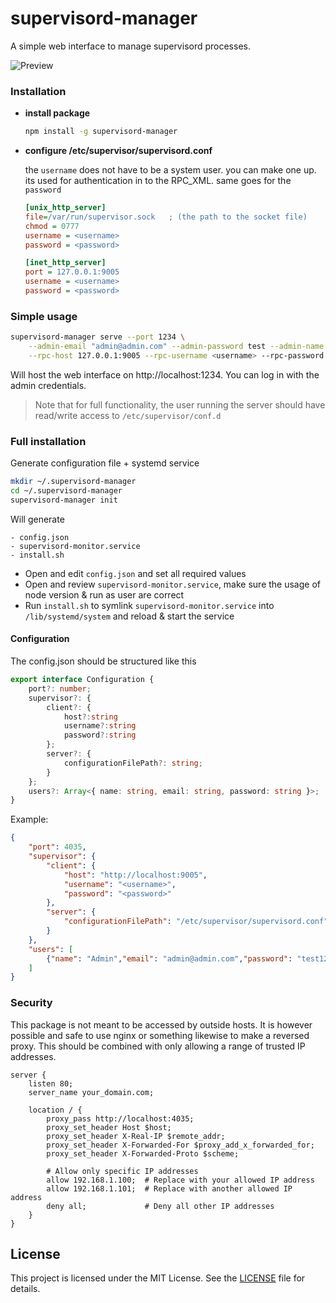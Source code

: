 # supervisord-manager

A simple web interface to manage supervisord processes.


![Preview](https://i.imgur.com/l2DFjuG.gif)

### Installation
- **install package**
    ```bash
    npm install -g supervisord-manager
    ```
- **configure /etc/supervisor/supervisord.conf**
 
    the `username` does not have to be a system user. you can make one up. its used for authentication in to the RPC_XML.
    same goes for the `password`
    ```ini 
    [unix_http_server]
    file=/var/run/supervisor.sock   ; (the path to the socket file)
    chmod = 0777
    username = <username>
    password = <password>
    
    [inet_http_server]
    port = 127.0.0.1:9005
    username = <username>
    password = <password>
    ```
  

### Simple usage
```bash
supervisord-manager serve --port 1234 \
    --admin-email "admin@admin.com" --admin-password test --admin-name Admin \
    --rpc-host 127.0.0.1:9005 --rpc-username <username> --rpc-password <password> 
```
Will host the web interface on http://localhost:1234. You can log in with the admin credentials.

> Note that for full functionality, the user running the server should have read/write access to `/etc/supervisor/conf.d`

### Full installation
Generate configuration file + systemd service  
```bash
mkdir ~/.supervisord-manager
cd ~/.supervisord-manager
supervisord-manager init
```

Will generate
```
- config.json
- supervisord-monitor.service
- install.sh
```

- Open and edit `config.json` and set all required values
- Open and review `supervisord-monitor.service`, make sure the usage of node version & run as user are correct
- Run `install.sh` to symlink `supervisord-monitor.service` into `/lib/systemd/system` and reload & start the service


#### Configuration
The config.json should be structured like this
```ts
export interface Configuration {
    port?: number;
    supervisor?: {
        client?: {
            host?:string
            username?:string
            password?:string
        };
        server?: {
            configurationFilePath?: string;
        }
    };
    users?: Array<{ name: string, email: string, password: string }>;
}
```

Example:
```json
{
    "port": 4035,
    "supervisor": {
        "client": {
            "host": "http://localhost:9005",
            "username": "<username>",
            "password": "<password>"
        },
        "server": {
            "configurationFilePath": "/etc/supervisor/supervisord.conf"
        }
    },
    "users": [
        {"name": "Admin","email": "admin@admin.com","password": "test1234"}
    ]
}
```

### Security
This package is not meant to be accessed by outside hosts. 
It is however possible and safe to use nginx or something likewise to make a reversed proxy.
This should be combined with only allowing a range of trusted IP addresses.

```nginx
server {
    listen 80;
    server_name your_domain.com;

    location / {
        proxy_pass http://localhost:4035;
        proxy_set_header Host $host;
        proxy_set_header X-Real-IP $remote_addr;
        proxy_set_header X-Forwarded-For $proxy_add_x_forwarded_for;
        proxy_set_header X-Forwarded-Proto $scheme;

        # Allow only specific IP addresses
        allow 192.168.1.100;  # Replace with your allowed IP address
        allow 192.168.1.101;  # Replace with another allowed IP address
        deny all;             # Deny all other IP addresses
    }
}
```


## License

This project is licensed under the MIT License. See the [LICENSE](LICENSE) file for details.


